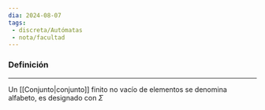 ```yaml
---
dia: 2024-08-07
tags: 
 - discreta/Autómatas
 - nota/facultad
---
```

### Definición
---
Un [[Conjunto|conjunto]] finito no vacío de elementos se denomina alfabeto, es designado con $\Sigma$